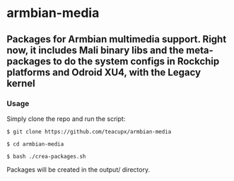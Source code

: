 # armbian-media
Packages for Armbian multimedia support. Right now, it includes Mali binary libs and the meta-packages to do the system configs in Rockchip platforms and Odroid XU4, with the Legacy kernel
-----------------------------
### Usage
Simply clone the repo and run the script:

  `$ git clone https://github.com/teacupx/armbian-media`
  
  `$ cd armbian-media`
  
  `$ bash ./crea-packages.sh`
  
Packages will be created in the output/ directory.
